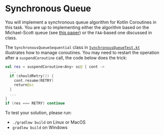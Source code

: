 # Synchronous Queue
You will implement a synchronous queue algorithm for Kotlin Coroutines in this task.
You are up to implementing either the algorithm based on the Michael-Scott queue
(see [this paper](https://www.cs.rochester.edu/u/scott/papers/2009_Scherer_CACM_SSQ.pdf))
or the `FAA`-based one discussed in class.

The `SynchronousQueueSequential` class in
 [`SynchronousQueueTest.kt`](test/SynchronousQueueTest.kt) illustrates how to manage coroutines. 
You may need to restart the operation after a `suspendCoroutine` call, the code below does the trick:

```kotlin 
val res = suspendCoroutine<Any> sc@ { cont ->
  ...
  if (shouldRetry()) {
    cont.resume(RETRY)
    return@sc
  }
  ...
}
if (res === RETRY) continue
```                

To test your solution, please run:

* `./gradlew build` on Linux or MacOS
* `gradlew build` on Windows
